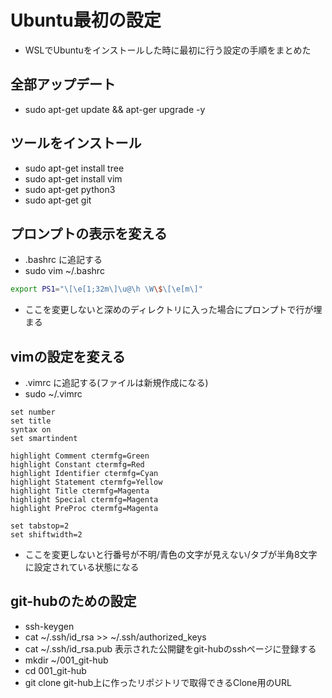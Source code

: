 # Ubuntu最初の設定
- WSLでUbuntuをインストールした時に最初に行う設定の手順をまとめた

## 全部アップデート
- sudo apt-get update && apt-ger upgrade -y

## ツールをインストール
- sudo apt-get install tree
- sudo apt-get install vim
- sudo apt-get python3
- sudo apt-get git

## プロンプトの表示を変える
- .bashrc に追記する
- sudo vim ~/.bashrc
```bash
export PS1="\[\e[1;32m\]\u@\h \W\$\[\e[m\]"
```
- ここを変更しないと深めのディレクトリに入った場合にプロンプトで行が埋まる

## vimの設定を変える
- .vimrc に追記する(ファイルは新規作成になる)
- sudo ~/.vimrc
```vimrc
set number
set title
syntax on
set smartindent

highlight Comment ctermfg=Green
highlight Constant ctermfg=Red
highlight Identifier ctermfg=Cyan
highlight Statement ctermfg=Yellow
highlight Title ctermfg=Magenta
highlight Special ctermfg=Magenta
highlight PreProc ctermfg=Magenta

set tabstop=2
set shiftwidth=2

```
- ここを変更しないと行番号が不明/青色の文字が見えない/タブが半角8文字に設定されている状態になる


## git-hubのための設定
- ssh-keygen
- cat ~/.ssh/id_rsa >> ~/.ssh/authorized_keys
- cat ~/.ssh/id_rsa.pub 表示された公開鍵をgit-hubのsshページに登録する
- mkdir ~/001_git-hub
- cd 001_git-hub
- git clone git-hub上に作ったリポジトリで取得できるClone用のURL
